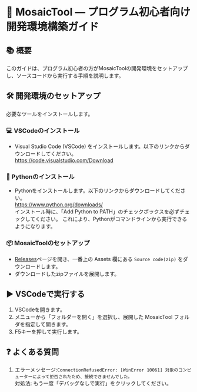 # 🌟 MosaicTool — プログラム初心者向け開発環境構築ガイド  
## 📚 概要  
このガイドは、プログラム初心者の方がMosaicToolの開発環境をセットアップし、ソースコードから実行する手順を説明します。  
## 🛠️ 開発環境のセットアップ  
必要なツールをインストールします。  

### 💻 VSCodeのインストール  
- Visual Studio Code (VSCode) をインストールします。以下のリンクからダウンロードしてください。  
https://code.visualstudio.com/Download  

### 🐍 Pythonのインストール  
- Pythonをインストールします。以下のリンクからダウンロードしてください。  
https://www.python.org/downloads/  
インストール時に、「Add Python to PATH」のチェックボックスを必ずチェックしてください。 これにより、Pythonがコマンドラインから実行できるようになります。  

### 📦 MosaicToolのセットアップ  
  - [Releases](https://github.com/umyuu/MosaicTool/releases)ページを開き、一番上の Assets 欄にある `Source code(zip)` をダウンロードします。  
  - ダウンロードしたzipファイルを展開します。  

## ▶️ VSCodeで実行する  
  1. VSCodeを開きます。  
  1. メニューから「フォルダーを開く」を選択し、展開した MosaicTool フォルダを指定して開きます。  
  1. F5キーを押して実行します。  

## ❓ よくある質問  
1. エラーメッセージ:`ConnectionRefusedError: [WinError 10061] 対象のコンピューターによって拒否されたため、接続できませんでした。`  
対処法: もう一度「デバッグなしで実行」をクリックしてください。  
